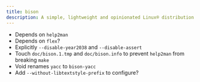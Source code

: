 ```yaml
---
title: bison
description: A simple, lightweight and opinionated Linux® distribution based on musl libc and toybox
---
```


- Depends on `help2man`
- Depends on `flex`?
- Explicitly `--disable-year2038` and `--disable-assert`
- Touch `doc/bison.1.tmp` and `doc/bison.info` to prevent `help2man` from breaking `make`
- Void renames `yacc` to `bison-yacc`
- Add `--without-libtextstyle-prefix` to configure?
